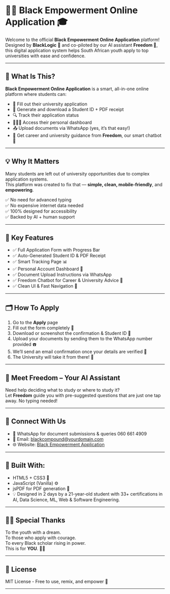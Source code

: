 # ✊🏾 Black Empowerment Online Application 🎓

Welcome to the official **Black Empowerment Online Application** platform!  
Designed by **BlackLogic** 🧠 and co-piloted by our AI assistant **Freedom 🤖**, this digital application system helps South African youth apply to top universities with ease and confidence.

---

## 🚀 What Is This?

**Black Empowerment Online Application** is a smart, all-in-one online platform where students can:

- 📝 Fill out their university application
- 📄 Generate and download a Student ID + PDF receipt
- 🔍 Track their application status
- 🧑🏾‍💻 Access their personal dashboard
- 📤 Upload documents via WhatsApp (yes, it’s that easy!)
- 🧭 Get career and university guidance from **Freedom**, our smart chatbot 🤖

---

## 💡 Why It Matters

Many students are left out of university opportunities due to complex application systems.  
This platform was created to fix that — **simple, clean, mobile-friendly**, and **empowering**.

✅ No need for advanced typing  
✅ No expensive internet data needed  
✅ 100% designed for accessibility  
✅ Backed by AI + human support

---

## 🧩 Key Features

- ✅ Full Application Form with Progress Bar
- ✅ Auto-Generated Student ID & PDF Receipt
- ✅ Smart Tracking Page 📊
- ✅ Personal Account Dashboard 🧾
- ✅ Document Upload Instructions via WhatsApp
- ✅ Freedom Chatbot for Career & University Advice 🤖
- ✅ Clean UI & Fast Navigation 🚀

---

## 🗂️ How To Apply

1. Go to the **Apply** page  
2. Fill out the form completely 📝  
3. Download or screenshot the confirmation & Student ID 📲  
4. Upload your documents by sending them to the WhatsApp number provided ☎️  
5. We’ll send an email confirmation once your details are verified 📧  
6. The University will take it from there! 🎉

---

## 🤖 Meet Freedom – Your AI Assistant

Need help deciding what to study or where to study it?  
Let **Freedom** guide you with pre-suggested questions that are just one tap away. No typing needed!

---

## 📣 Connect With Us

- 💬 WhatsApp for document submissions & queries 060 661 4909
- 📧 Email: blackcompound@yourdomain.com
- 🌐 Website: [Black Empowerment Application](https://your-deployment-link.com)

---

## 🧠 Built With:

- HTML5 + CSS3 🎨  
- JavaScript (Vanilla) ⚙️  
- jsPDF for PDF generation 📄  
- 💡 Designed in 2 days by a 21-year-old student with 33+ certifications in AI, Data Science, ML, Web & Software Engineering.

---

## 🙏🏾 Special Thanks

To the youth with a dream.  
To those who apply with courage.  
To every Black scholar rising in power.  
This is for **YOU**. 💪🏾

---

## 📌 License

MIT License - Free to use, remix, and empower 🚀

---
